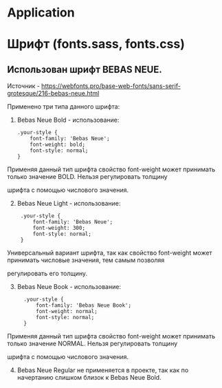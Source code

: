 # Application


#  Шрифт (fonts.sass, fonts.css)


## Использован шрифт BEBAS NEUE.

Источник - https://webfonts.pro/base-web-fonts/sans-serif-grotesque/216-bebas-neue.html

Применено три типа данного шрифта:

1.  Bebas Neue Bold - использование:

        .your-style {
            font-family: 'Bebas Neue';
            font-weight: bold;
            font-style: normal;
        }

Применяя данный тип шрифта свойство font-weight может принимать только значение BOLD. Нельзя регулировать толщину 

шрифта с помощью числового значения.


2.  Bebas Neue Light - использование:

         .your-style {
             font-family: 'Bebas Neue';
             font-weight: 300;
             font-style: normal;
         }

Универсальный вариант шрифта, так как свойство font-weight может принимать числовые значения, тем самым позволяя

регулировать его толщину.


3.  Bebas Neue Book - использование:

          .your-style {
              font-family: 'Bebas Neue Book';
              font-weight: normal;
              font-style: normal;
          }

Применяя данный тип шрифта свойство font-weight может принимать только значение NORMAL. Нельзя регулировать толщину 

шрифта с помощью числового значения.


4.  Bebas Neue Regular не применяется в проекте, так как по начертанию слишком близок к  Bebas Neue Bold.
